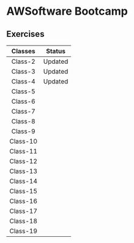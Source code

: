 # AWSoftware Bootcamp
## Exercises

| Classes  | Status  |
|:--------:|:-------:|
| Class-2  | Updated |
| Class-3  | Updated |
| Class-4  | Updated |
| Class-5  ||
| Class-6  ||
| Class-7  ||
| Class-8  ||
| Class-9  ||
| Class-10 ||
| Class-11 ||
| Class-12 ||
| Class-13 ||
| Class-14 ||
| Class-15 ||
| Class-16 ||
| Class-17 ||
| Class-18 ||
| Class-19 ||